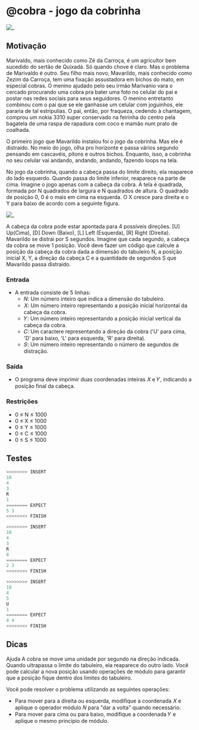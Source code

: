 # @cobra - jogo da cobrinha

![_](cover.jpg)

## Motivação

Marivaldo, mais conhecido como Zé da Carroça, é um agricultor bem sucedido do sertão de Quixadá. Só quando chove é claro. Mas o problema de Marivaldo é outro. Seu filho mais novo, Mavarildo, mais conhecido como Zezim da Carroça, tem uma fixação assustadora em bichos do mato, em especial cobras. O menino ajudado pelo seu irmão Marivanio vara o cercado procurando uma cobra pra bater uma foto no celular do pai e postar nas redes sociais para seus seguidores. O menino entretanto combinou com o pai que se ele ganhasse um celular com joguinhos, ele pararia de tal estripulias. O pai, então, por fraqueza, cedendo à chantagem, comprou um nokia 3310 super conservado na feirinha do centro pela bagatela de uma raspa de rapadura com coco e mamão num prato de coalhada.

O primeiro jogo que Mavarildo instalou foi o jogo da cobrinha. Mas ele é distraído. No meio do jogo, olha pro horizonte e passa vários segundo pensando em cascavéis, pítons e outros bichos. Enquanto, isso, a cobrinha no seu celular vai andando, andando, andando, fazendo loops na tela.

No jogo da cobrinha, quando a cabeça passa do limite direito, ela reaparece do lado esquerdo. Quando passa do limite inferior, reaparece na parte de cima. Imagine o jogo apenas com a cabeça da cobra. A tela é quadrada, formada por N quadrados de largura e N quadrados de altura. O quadrado de posição 0, 0 é o mais em cima na esquerda. O X cresce para direita e o Y para baixo de acordo com a seguinte figura.

![_](pontos.jpg)

A cabeça da cobra pode estar apontada para 4 possíveis direções. \[U\] Up(Cima), \[D\] Down (Baixo), \[L\] Left (Esquerda), \[R\] Right (Direita). Mavarildo se distrai por S segundos. Imagine que cada segundo, a cabeça da cobra se move 1 posição. Você deve fazer um código que calcule a posição da cabeça da cobra dada a dimensão do tabuleiro N, a posição inicial X, Y, a direção da cabeça C e a quantidade de segundos S que Mavarildo passa distraído.

### Entrada

- A entrada consiste de 5 linhas:
  - 𝑁: Um número inteiro que indica a dimensão do tabuleiro.
  - 𝑋: Um número inteiro representando a posição inicial horizontal da cabeça da cobra.
  - 𝑌: Um número inteiro representando a posição inicial vertical da cabeça da cobra.
  - 𝐶: Um caractere representando a direção da cobra ('U' para cima, 'D' para baixo, 'L' para esquerda, 'R' para direita).
  - 𝑆: Um número inteiro representando o número de segundos de distração.

### Saída

- O programa deve imprimir duas coordenadas inteiras 𝑋 e 𝑌, indicando a posição final da cabeça.

### Restrições

- 0 ≤ N ≤ 1000
- 0 ≤ X ≤ 1000
- 0 ≤ Y ≤ 1000
- 0 ≤ C ≤ 1000
- 0 ≤ S ≤ 1000

## Testes

```py
>>>>>>>> INSERT
10
4
3
R
1
======== EXPECT
5 3
<<<<<<<< FINISH
```

```py
>>>>>>>> INSERT
10
4
3
R
8
======== EXPECT
2 3
<<<<<<<< FINISH
```

```py
>>>>>>>> INSERT
10
4
5
U
1
======== EXPECT
4 4
<<<<<<<< FINISH
```

## Dicas

Ajuda
A cobra se move uma unidade por segundo na direção indicada. Quando ultrapassa o limite do tabuleiro, ela reaparece do outro lado. Você pode calcular a nova posição usando operações de módulo para garantir que a posição fique dentro dos limites do tabuleiro.

Você pode resolver o problema utilizando as seguintes operações:

- Para mover para a direita ou esquerda, modifique a coordenada 𝑋 e aplique o operador módulo 𝑁 para "dar a volta" quando necessário.
- Para mover para cima ou para baixo, modifique a coordenada 𝑌 e aplique o mesmo princípio de módulo.
